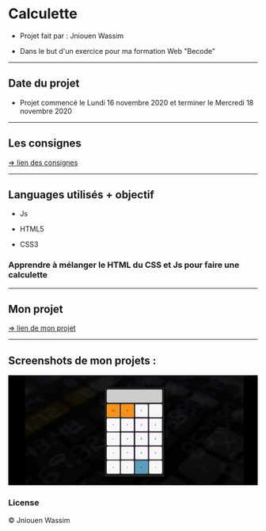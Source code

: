 # Calculette

* Projet fait par : Jniouen Wassim

* Dans le but d'un exercice pour ma formation   Web "Becode"

---------------------------------------------

## Date du projet 

* Projet commencé le Lundi 16 novembre 2020 et terminer le Mercredi 18 novembre 2020

---------------------------------------------

## Les consignes

[ => lien des consignes](https://github.com/becodeorg/bxl-hopper-1-25/tree/master/The%20Hill/projects/1.calculator)

---------------------------------------------

## Languages utilisés + objectif

* Js

* HTML5

* CSS3

### Apprendre à mélanger le HTML du CSS et Js pour faire une calculette

---------------------------------------------

## Mon projet

[ => lien de mon projet ](https://jniouen-wassim.github.io/Calculette/)

---------------------------------------------

## Screenshots de mon projets :

![ Screenshots 1 ](calculette.png)


### License
© Jniouen Wassim
